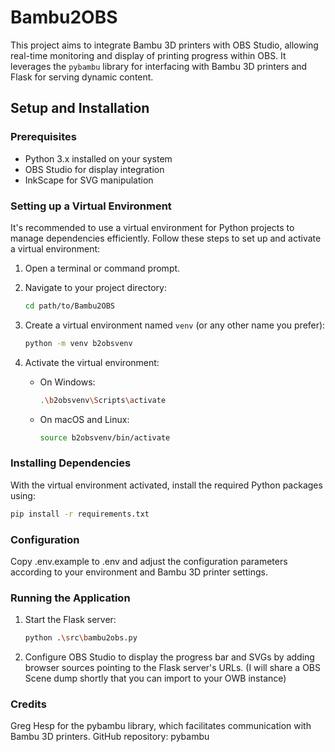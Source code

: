 # Bambu2OBS

This project aims to integrate Bambu 3D printers with OBS Studio, allowing real-time monitoring and display of printing progress within OBS. It leverages the `pybambu` library for interfacing with Bambu 3D printers and Flask for serving dynamic content.

## Setup and Installation

### Prerequisites

- Python 3.x installed on your system
- OBS Studio for display integration
- InkScape for SVG manipulation

### Setting up a Virtual Environment

It's recommended to use a virtual environment for Python projects to manage dependencies efficiently. Follow these steps to set up and activate a virtual environment:

1. Open a terminal or command prompt.
2. Navigate to your project directory:

    ```bash
    cd path/to/Bambu2OBS
    ```

3. Create a virtual environment named `venv` (or any other name you prefer):

    ```bash
    python -m venv b2obsvenv
    ```

4. Activate the virtual environment:

    - On Windows:

        ```bash
        .\b2obsvenv\Scripts\activate
        ```

    - On macOS and Linux:

        ```bash
        source b2obsvenv/bin/activate
        ```

### Installing Dependencies

With the virtual environment activated, install the required Python packages using:

```bash
pip install -r requirements.txt
```

### Configuration
Copy .env.example to .env and adjust the configuration parameters according to your environment and Bambu 3D printer settings.

### Running the Application
1. Start the Flask server:

    ```bash
    python .\src\bambu2obs.py
    ```

2. Configure OBS Studio to display the progress bar and SVGs by adding browser sources pointing to the Flask server's URLs.
(I will share a OBS Scene dump shortly that you can import to your OWB instance)

### Credits
Greg Hesp for the pybambu library, which facilitates communication with Bambu 3D printers. GitHub repository: pybambu
